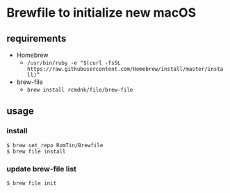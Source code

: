 # Brewfile to initialize new macOS

## requirements

- Homebrew
    - `/usr/bin/ruby -e "$(curl -fsSL https://raw.githubusercontent.com/Homebrew/install/master/install)”`
- brew-file
    - `brew install rcmdnk/file/brew-file`

## usage

### install

```
$ brew set_repo RomTin/Brewfile
$ brew file install
```

### update brew-file list

```
$ brew file init
```
